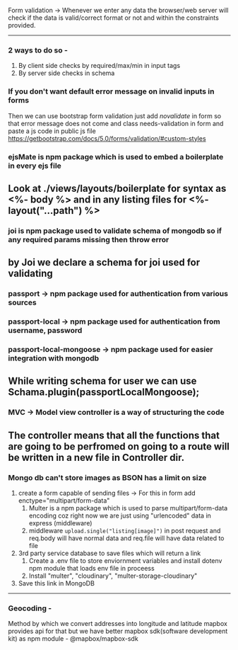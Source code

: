Form validation -> Whenever we enter any data the browser/web server will check if the data is valid/correct format or not
and within the constraints provided.

---

### 2 ways to do so -

1. By client side checks by required/max/min in input tags
2. By server side checks in schema

### If you don't want default error message on invalid inputs in forms

Then we can use bootstrap form validation just add _novalidate_ in form so that error message does not come and class needs-validation in form and paste a js code in public js file
https://getbootstrap.com/docs/5.0/forms/validation/#custom-styles

### ejsMate is npm package which is used to embed a boilerplate in every ejs file

## Look at ./views/layouts/boilerplate for syntax as <%- body %> and in any listing files for <%- layout("...path") %>

### joi is npm package used to validate schema of mongodb so if any required params missing then throw error

## by Joi we declare a schema for joi used for validating

### passport -> npm package used for authentication from various sources

### passport-local -> npm package used for authentication from username, password

### passport-local-mongoose -> npm package used for easier integration with mongodb

## While writing schema for user we can use Schama.plugin(passportLocalMongoose);

### MVC -> Model view controller is a way of structuring the code

## The controller means that all the functions that are going to be perfromed on going to a route will be written in a new file in Controller dir.

### Mongo db can't store images as BSON has a limit on size

1. create a form capable of sending files -> For this in form add enctype="multipart/form-data"
    1. Multer is a npm package which is used to parse multipart/form-data encoding coz right now we are just using "urlencoded" data in express (middleware)
    2. middleware <code>upload.single("listing[image]")</code> in post request and req.body will have normal data and req.file will have data related to file
2. 3rd party service database to save files which will return a link
    1. Create a .env file to store enviornment variables and install dotenv npm module that loads env file in proceess
    2. Install "multer", "cloudinary", "multer-storage-cloudinary"
3. Save this link in MongoDB

---
### Geocoding -
Method by which we convert addresses into longitude and latitude
mapbox provides api for that but we have better mapbox sdk(software development kit) as npm module - @mapbox/mapbox-sdk